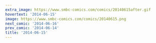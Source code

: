 ```yaml
---
extra_image: https://www.smbc-comics.com/comics/20140615after.gif
hovertext: '2014-06-15'
image: https://www.smbc-comics.com/comics/20140615.png
next_comic: '2014-06-16'
prev_comic: '2014-06-14'
title: '2014-06-15'
---
```


